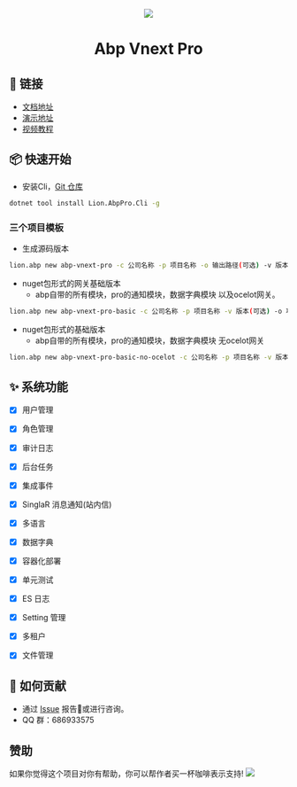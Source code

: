 ﻿<p align="center">
  <a href="https://github.com/WangJunZzz/abp-vnext-pro">
      <img src="https://blog-resouce.oss-cn-shenzhen.aliyuncs.com/images/abp/06.jpg">
  </a>
</p>

<h1 align="center">Abp Vnext Pro</h1>



## 🔗 链接

- [文档地址](http://doc.cncore.club/)
- [演示地址 ](http://abp.cncore.club/)
- [视频教程 ](https://www.bilibili.com/video/BV1pt4y1E7aZ)


## 📦 快速开始

- 安装Cli，[Git 仓库](https://github.com/WangJunZzz/Lion.AbpPro.Cli)
```bash
dotnet tool install Lion.AbpPro.Cli -g
```
### 三个项目模板
- 生成源码版本

```bash
lion.abp new abp-vnext-pro -c 公司名称 -p 项目名称 -o 输出路径(可选) -v 版本号(可选)
```

- nuget包形式的网关基础版本
   -  abp自带的所有模块，pro的通知模块，数据字典模块 以及ocelot网关。

```bash
lion.abp new abp-vnext-pro-basic -c 公司名称 -p 项目名称 -v 版本(可选) -o 项目输出路径(可选).
```

- nuget包形式的基础版本
   - abp自带的所有模块，pro的通知模块，数据字典模块 无ocelot网关

```bash
lion.abp new abp-vnext-pro-basic-no-ocelot -c 公司名称 -p 项目名称 -v 版本(可选) -o 项目输出路径(可选).
```



## ✨ 系统功能

- [x] 用户管理
- [x] 角色管理
- [x] 审计日志
- [x] 后台任务
- [x] 集成事件
- [x] SinglaR 消息通知(站内信)
- [x] 多语言
- [x] 数据字典
- [x] 容器化部署
- [x] 单元测试
- [x] ES 日志
- [x] Setting 管理
- [x] 多租户
- [x] 文件管理


## 🤝 如何贡献

- 通过 [Issue](https://github.com/WangJunZzz/abp-vnext-pro/issues) 报告:bug:或进行咨询。
- QQ 群：686933575

## 赞助
如果你觉得这个项目对你有帮助，你可以帮作者买一杯咖啡表示支持!
![](https://blog-resouce.oss-cn-shenzhen.aliyuncs.com/images/donate.png)
